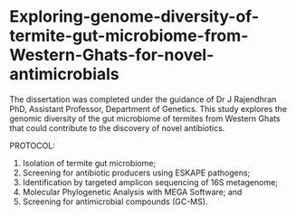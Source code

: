 # Exploring-genome-diversity-of-termite-gut-microbiome-from-Western-Ghats-for-novel-antimicrobials
The dissertation was completed under the guidance of Dr J Rajendhran PhD, Assistant Professor, Department of Genetics. This study explores the genomic diversity of the gut microbiome of termites from Western Ghats that could contribute to the discovery of novel antibiotics.

PROTOCOL:
1. Isolation of termite gut microbiome;
2. Screening for antibiotic producers using ESKAPE pathogens;
3. Identification by targeted amplicon sequencing of 16S metagenome;
4. Molecular Phylogenetic Analysis with MEGA Software; and
5. Screening for antimicrobial compounds (GC-MS).
